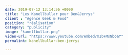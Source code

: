 ```yaml
---
date: 2019-07-12 13:14:56 +0000
title: "Les Kanellbullar pour Ben&Jerrys"
client : "Agence Geek & Food"
position: "réalisation"
category: "publicity"
image: "kanellbullar.png"
video-url: "https://www.youtube.com/embed/mIbFMsNboaY"
permalink: kanellbullar-ben-jerrys

---
```

